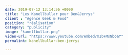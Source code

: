 ```yaml
---
date: 2019-07-12 13:14:56 +0000
title: "Les Kanellbullar pour Ben&Jerrys"
client : "Agence Geek & Food"
position: "réalisation"
category: "publicity"
image: "kanellbullar.png"
video-url: "https://www.youtube.com/embed/mIbFMsNboaY"
permalink: kanellbullar-ben-jerrys

---
```

